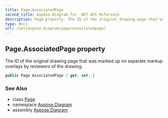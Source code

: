 ```yaml
---
title: Page.AssociatedPage
second_title: Aspose.Diagram for .NET API Reference
description: Page property. The ID of the original drawing page that was marked up on separate markup overlays by reviewers of the drawing
type: docs
url: /net/aspose.diagram/page/associatedpage/
---
```

## Page.AssociatedPage property

The ID of the original drawing page that was marked up on separate markup overlays by reviewers of the drawing.

```csharp
public Page AssociatedPage { get; set; }
```

### See Also

* class [Page](../)
* namespace [Aspose.Diagram](../../page/)
* assembly [Aspose.Diagram](../../../)


